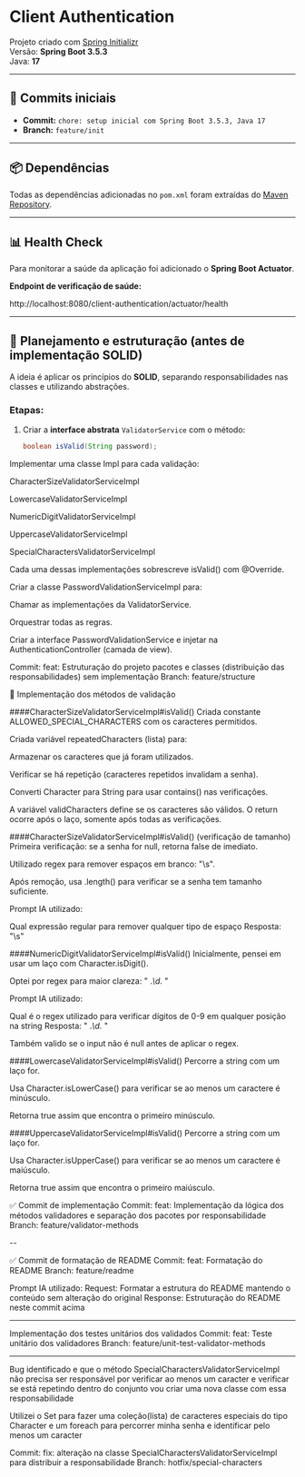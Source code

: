 # Client Authentication

Projeto criado com [Spring Initializr](https://start.spring.io/)  
Versão: **Spring Boot 3.5.3**  
Java: **17**

---

## 📌 Commits iniciais

- **Commit:** `chore: setup inicial com Spring Boot 3.5.3, Java 17`  
- **Branch:** `feature/init`

---

## 📦 Dependências

Todas as dependências adicionadas no `pom.xml` foram extraídas do [Maven Repository](https://mvnrepository.com/).

---

## 📊 Health Check

Para monitorar a saúde da aplicação foi adicionado o **Spring Boot Actuator**.

**Endpoint de verificação de saúde:**

http://localhost:8080/client-authentication/actuator/health

---

## 🧠 Planejamento e estruturação (antes de implementação SOLID)

A ideia é aplicar os princípios do **SOLID**, separando responsabilidades nas classes e utilizando abstrações.

### Etapas:

1. Criar a **interface abstrata** `ValidatorService` com o método:
   ```java
   boolean isValid(String password);
Implementar uma classe Impl para cada validação:

CharacterSizeValidatorServiceImpl

LowercaseValidatorServiceImpl

NumericDigitValidatorServiceImpl

UppercaseValidatorServiceImpl

SpecialCharactersValidatorServiceImpl

Cada uma dessas implementações sobrescreve isValid() com @Override.

Criar a classe PasswordValidationServiceImpl para:

Chamar as implementações da ValidatorService.

Orquestrar todas as regras.

Criar a interface PasswordValidationService e injetar na AuthenticationController (camada de view).

Commit: feat: Estruturação do projeto pacotes e classes (distribuição das responsabilidades) sem implementação
Branch: feature/structure

🔧 Implementação dos métodos de validação

####CharacterSizeValidatorServiceImpl#isValid()
Criada constante ALLOWED_SPECIAL_CHARACTERS com os caracteres permitidos.

Criada variável repeatedCharacters (lista) para:

Armazenar os caracteres que já foram utilizados.

Verificar se há repetição (caracteres repetidos invalidam a senha).

Converti Character para String para usar contains() nas verificações.

A variável validCharacters define se os caracteres são válidos.
O return ocorre após o laço, somente após todas as verificações.




####CharacterSizeValidatorServiceImpl#isValid() (verificação de tamanho)
Primeira verificação: se a senha for null, retorna false de imediato.

Utilizado regex para remover espaços em branco: "\\s".

Após remoção, usa .length() para verificar se a senha tem tamanho suficiente.

Prompt IA utilizado:

Qual expressão regular para remover qualquer tipo de espaço
Resposta: "\\s"





####NumericDigitValidatorServiceImpl#isValid()
Inicialmente, pensei em usar um laço com Character.isDigit().

Optei por regex para maior clareza: " .*\\d.* "

Prompt IA utilizado:

Qual é o regex utilizado para verificar dígitos de 0-9 em qualquer posição na string
Resposta: " .*\\d.* "

Também valido se o input não é null antes de aplicar o regex.




####LowercaseValidatorServiceImpl#isValid()
Percorre a string com um laço for.

Usa Character.isLowerCase() para verificar se ao menos um caractere é minúsculo.

Retorna true assim que encontra o primeiro minúsculo.




####UppercaseValidatorServiceImpl#isValid()
Percorre a string com um laço for.

Usa Character.isUpperCase() para verificar se ao menos um caractere é maiúsculo.

Retorna true assim que encontra o primeiro maiúsculo.

✅ Commit de implementação
Commit: feat: Implementação da lógica dos métodos validadores e separação dos pacotes por responsabilidade
Branch: feature/validator-methods


--

✅ Commit de formatação de README
Commit: feat: Formatação do README
Branch: feature/readme

Prompt IA utilizado:
Request: Formatar a estrutura do README mantendo o conteúdo sem alteração do original
Response: Estruturação do README neste commit acima


---

Implementação dos testes unitários dos validados
Commit: feat: Teste unitário dos validadores
Branch: feature/unit-test-validator-methods

---

Bug identificado e que o método SpecialCharactersValidatorServiceImpl não precisa ser responsável por verificar ao menos um caracter e verificar se está repetindo dentro do conjunto vou criar uma nova classe com essa responsabilidade

Utilizei o Set para fazer uma coleção(lista) de caracteres especiais do tipo Character e um foreach para percorrer minha senha e identificar pelo menos um caracter

Commit: fix: alteração na classe SpecialCharactersValidatorServiceImpl para distribuir a responsabilidade
Branch: hotfix/special-characters
